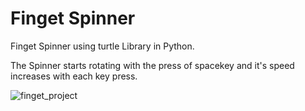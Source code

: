# Finget Spinner
Finget Spinner using turtle Library in Python.

The Spinner starts rotating with the press of spacekey and it's speed increases with each key press.


![finget_project](https://user-images.githubusercontent.com/48902030/121767411-aaacde00-cb75-11eb-8d1a-3877a8b31269.PNG)
